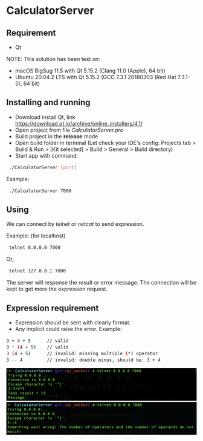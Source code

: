 # CalculatorServer

## Requirement

- Qt

NOTE: This solution has been test on:

- macOS BigSug 11.5 with Qt 5.15.2 (Clang 11.0 (Apple), 64 bit)
- Ubuntu 20.04.2 LTS with Qt 5.15.2 (GCC 7.3.1 20180303 (Red Hat 7.3.1-5), 64 bit)

## Installing and running

- Download install Qt, link <https://download.qt.io/archive/online_installers/4.1/>
- Open project from file _CalculatorServer.pro_
- Build project in the __release__ mode
- Open build folder in terminal (Let check your IDE's config: Projects tab > Build & Run > [Kit selected] > Build > General > Build directory)
- Start app with command:

```sh
 ./CalculatorServer [port]
```

Example:

```sh
 ./CalculatorServer 7000
```

## Using

We can connect by _telnet_ or _netcat_ to send expression.

Example: (for localhost)

```sh
 telnet 0.0.0.0 7000
```

Or,

```sh
 telnet 127.0.0.1 7000
```

The server will response the result or error message. The connection will be kept to get more the expression request.

## Expression requirement

- Expression should be sent with clearly format.
- Any implicit could raise the error.
 Example:

 ```sh
 3 + 4 + 5      // valid
 3 * (4 + 5)    // valid
 3 (4 + 5)      // invalid: missing multiple (*) operator
 3 -- 4         // invalid: double minus, should be: 3 + 4
 ```

![telnet_success](telnet_success.png)
![telnet_fail](telnet_fail.png)
